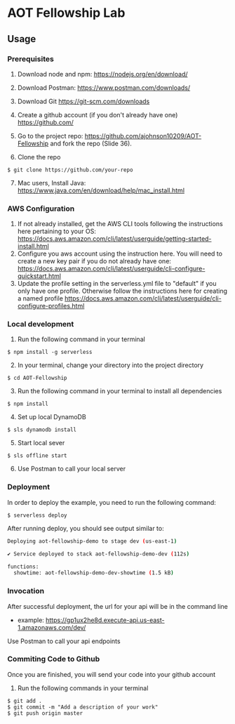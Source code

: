 # AOT Fellowship Lab

## Usage

### Prerequisites

1. Download node and npm: https://nodejs.org/en/download/

2. Download Postman: https://www.postman.com/downloads/

3. Download Git https://git-scm.com/downloads

4. Create a github account (if you don't already have one) https://github.com/

5. Go to the project repo: https://github.com/ajohnson10209/AOT-Fellowship and fork the repo (Slide 36).

6. Clone the repo

```
$ git clone https://github.com/your-repo
```

7. Mac users, Install Java: https://www.java.com/en/download/help/mac_install.html

### AWS Configuration

1. If not already installed, get the AWS CLI tools following the instructions here pertaining to your OS: https://docs.aws.amazon.com/cli/latest/userguide/getting-started-install.html
2. Configure you aws account using the instruction here. You will need to create a new key pair if you do not already have one: https://docs.aws.amazon.com/cli/latest/userguide/cli-configure-quickstart.html
3. Update the profile setting in the serverless.yml file to "default" if you only have one profile. Otherwise follow the instructions here for creating a named profile https://docs.aws.amazon.com/cli/latest/userguide/cli-configure-profiles.html

### Local development

1. Run the following command in your terminal

```
$ npm install -g serverless
```

2. In your terminal, change your directory into the project directory

```
$ cd AOT-Fellowship
```

3. Run the following command in your terminal to install all dependencies

```
$ npm install
```

4. Set up local DynamoDB

```
$ sls dynamodb install
```

5. Start local sever

```
$ sls offline start
```

6. Use Postman to call your local server

### Deployment

In order to deploy the example, you need to run the following command:

```
$ serverless deploy
```

After running deploy, you should see output similar to:

```bash
Deploying aot-fellowship-demo to stage dev (us-east-1)

✔ Service deployed to stack aot-fellowship-demo-dev (112s)

functions:
  showtime: aot-fellowship-demo-dev-showtime (1.5 kB)
```

### Invocation

After successful deployment, the url for your api will be in the command line

- example: https://gp1ux2he8d.execute-api.us-east-1.amazonaws.com/dev/

Use Postman to call your api endpoints

### Commiting Code to Github

Once you are finished, you will send your code into your github account

1. Run the following commands in your terminal

```
$ git add .
$ git commit -m "Add a description of your work"
$ git push origin master
```
